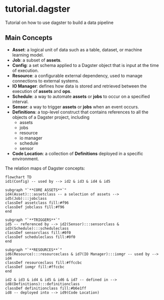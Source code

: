 # tutorial.dagster
Tutorial on how to use dagster to build a data pipeline

## Main Concepts

- **Asset**: a logical unit of data such as a table, dataset, or machine learning model.
- **Job**: a subset of **assets**.
- **Config**: a set schema applied to a Dagster object that is input at the time of execution.
- **Resource**: a configurable external dependency, used to manage connections to external systems.
- **IO Manager**: defines how data is stored and retrieved between the execution of **assets** and **ops**.
- **Schedule**: a way to automate **assets** or **jobs** to occur on a specified interval.
- **Sensor**: a way to trigger **assets** or **jobs** when an event occurs.
- **Definitions**: a top-level construct that contains references to all the objects of a Dagster project, including
  - assets
  - jobs
  - resource
  - io manager
  - schedule
  - sensor
- **Code Location**: a collection of **Definitions** deployed in a specific environment.


The relation maps of Dagster concepts:

```mermaid
flowchart TD
id1(Config) -- used by --> id2 & id3 & id4 & id5

subgraph "`**CORE ASSETS**`"
id4(Asset):::assetclass -- a selection of assets --> id5(Job):::jobclass
classDef assetclass fill:#f96
classDef jobclass fill:#f96
end

subgraph "`**TRIGGERS**`"
id5 -- referenced by --> id2(Sensor):::sensorclass & id3(Schedule):::scheduleclass
classDef sensorclass fill:#0f0
classDef scheduleclass fill:#0f0
end

subgraph "`**RESOURCES**`"
id6(Resource):::resourceclass & id7(IO Manager):::iomgr -- used by --> id4
classDef resourceclass fill:#ffccbc
classDef iomgr fill:#ffccbc
end

id2 & id3 & id4 & id5 & id6 & id7 -- defined in --> id8(Definitions):::definitionclass
classDef definitionclass fill:#b6e1ff
id8 -- deployed into --> id9(Code Location)
```
